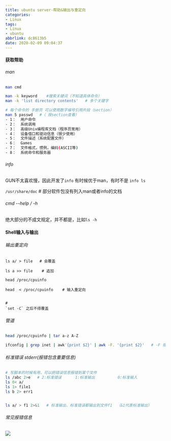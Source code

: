 ```yaml
---
title: ubuntu server-帮助&输出与重定向
categories:
- Linux
tags:
- Linux
- ubuntu
abbrlink: dc8613b5
date: 2020-02-09 09:04:37
---
```




#### 获取帮助

###### man

```bash
man cmd

man -k keyword    #搜索关键词（不知道具体命令）
man -k 'list directory contents'   # 多个关键字

# 每个命令的 手册页 可以使用数字编号引用片段（section）
man 5 passwd   #（ 按section查看）
- 1：  用户命令
- 2：  系统调用
- 3：  高级Unix编程库文档（程序员常用）
- 4：  设备借口和驱动信息（很少使用）
- 5：  文件描述（系统配置文件）
- 6：  Games
- 7：  文件格式，惯例，编码(ASCII等)
- 8：  系统命令和服务器
```



###### info

GUN不太喜欢慢，因此开发了`info`
有时候优于man，有时不是
`info ls`

`/usr/share/doc` # 部分软件包没有列入man或者info的文档

###### cmd --help / -h

绝大部分的不成文规定，并不都是，比如`ls -h`

#### Shell输入与输出

###### 输出重定向

```shell
ls a/ > file   # 会覆盖

ls a >> file    # 追加

head /proc/cpuinfo 

head  < /proc/cpuinfo    # 输入重定向


#
`set -C` 之后不得覆盖
```

###### 管道

```bash
head /proc/cpuinfo | tar a-z A-Z

ifconfig | grep inet | awk'{print $2}' | awk -F. '{print $2}'   # -F 指定分隔符，这里以.分割
```

###### 标准错误 stderr(报错包含重要信息)

```bash
# 写脚本的时候有用，可以把错误信息报错到某个文件
ls /abc 2>e   # 2:标准错误      1:标准输出          0:标准输入
ls 0< a/
ls 1> file1
ls b 2> err1


ls a/ > f1 2>&1   # 标准输出、标准错误都输出到文件f1  （&1代表标准输出）
```

###### 常见报错信息

<img src="http://image.geoer.cn//error.png"></img>







